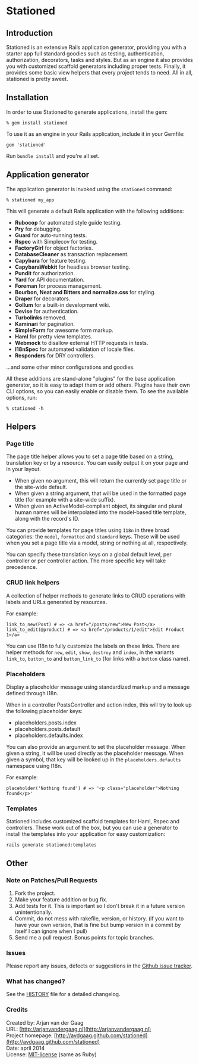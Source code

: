 # Stationed

## Introduction

Stationed is an extensive Rails application generator, providing you with a
starter app full standard goodies such as testing, authentication,
authorization, decorators, tasks and styles. But as an engine it also provides
you with customized scaffold generators including proper tests. Finally, it
provides some basic view helpers that every project tends to need. All in all,
stationed is pretty sweet.

## Installation

In order to use Stationed to generate applications, install the gem:

    % gem install stationed

To use it as an engine in your Rails application, include it in your Gemfile:

    gem 'stationed'

Run `bundle install` and you're all set.

## Application generator

The application generator is invoked using the `stationed` command:

    % stationed my_app

This will generate a default Rails application with the following additions:

* **Rubocop** for automated style guide testing.
* **Pry** for debugging.
* **Guard** for auto-running tests.
* **Rspec** with Simplecov for testing.
* **FactoryGirl** for object factories.
* **DatabaseCleaner** as transaction replacement.
* **Capybara** for feature testing.
* **CapybaraWebkit** for headless browser testing.
* **Pundit** for authorization.
* **Yard** for API documentation.
* **Foreman** for process management.
* **Bourbon, Neat and Bitters and normalize.css** for styling.
* **Draper** for decorators.
* **Gollum** for a built-in development wiki.
* **Devise** for authentication.
* **Turbolinks** removed.
* **Kaminari** for pagination.
* **SimpleForm** for awesome form markup.
* **Haml** for pretty view templates.
* **Webmock** to disallow external HTTP requests in tests.
* **I18nSpec** for automated validation of locale files.
* **Responders** for DRY controllers.

...and some other minor configurations and goodies.

All these additions are stand-alone "plugins" for the base application
generator, so it is easy to adapt them or add others. Plugins have their own CLI
options, so you can easily enable or disable them. To see the available options,
run:

    % stationed -h

## Helpers

### Page title

The page title helper allows you to set a page title based on a string,
translation key or by a resource. You can easily output it on your page and in
your layout.

* When given no argument, this will return the currently set page title or
  the site-wide default.
* When given a string argument, that will be used in the formatted page
  title (for example with a site-wide suffix).
* When given an ActiveModel-compliant object, its singular and plural human
  names will be interpolated into the model-based title template, along
  with the record's ID.

You can provide templates for page titles using `I18n` in three broad
categories: the `model`, `formatted` and `standard` keys. These will be used
when you set a page title via a model, string or nothing at all, respectively.

You can specify these translation keys on a global default level, per controller
or per controller action. The more specific key will take precedence.

### CRUD link helpers

A collection of helper methods to generate links to CRUD operations with labels
and URLs generated by resources.

For example:

    link_to_new(Post) # => <a href="/posts/new">New Post</a>
    link_to_edit(@product) # => <a href="/products/1/edit">Edit Product 1</a>

You can use I18n to fully customize the labels on these links. There are helper
methods for `new`, `edit`, `show`, `destroy` and `index`, in the variants
`link_to`, `button_to` and `button_link_to` (for links with a `button` class
name).

### Placeholders

Display a placeholder message using standardized markup and a message defined
through I18n.

When in a controller PostsController and action index, this will try to look up
the following placeholder keys:

* placeholders.posts.index
* placeholders.posts.default
* placeholders.defaults.index

You can also provide an argument to set the placeholder message. When given a
string, it will be used directly as the placeholder message. When given a
symbol, that key will be looked up in the `placeholders.defaults` namespace
using I18n.

For example:

    placeholder('Nothing found') # => '<p class="placeholder">Nothing found</p>'

### Templates

Stationed includes customized scaffold templates for Haml, Rspec and
controllers. These work out of the box, but you can use a generator to install
the templates into your application for easy customization:

    rails generate stationed:templates

## Other

### Note on Patches/Pull Requests

1. Fork the project.
2. Make your feature addition or bug fix.
3. Add tests for it. This is important so I don't break it in a future version
   unintentionally.
4. Commit, do not mess with rakefile, version, or history. (if you want to have
   your own version, that is fine but bump version in a commit by itself I can
   ignore when I pull)
5. Send me a pull request. Bonus points for topic branches.

### Issues

Please report any issues, defects or suggestions in the [Github issue
tracker](https://github.com/avdgaag/stationed/issues).

### What has changed?

See the [HISTORY](https://github.com/avdgaag/stationed/blob/master/HISTORY.md) file for a detailed changelog.

### Credits

Created by: Arjan van der Gaag  
URL: [http://arjanvandergaag.nl](http://arjanvandergaag.nl)  
Project homepage:
[http://avdgaag.github.com/stationed](http://avdgaag.github.com/stationed)  
Date: april 2014  
License: [MIT-license](https://github.com/avdgaag/stationed/LICENSE) (same as Ruby)
